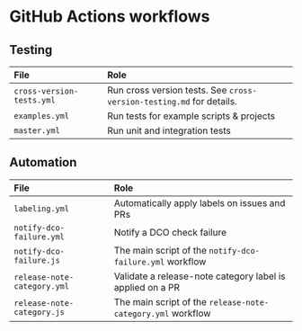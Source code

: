 # GitHub Actions workflows

## Testing

| File                      | Role                                                                 |
| :------------------------ | :------------------------------------------------------------------- |
| `cross-version-tests.yml` | Run cross version tests. See `cross-version-testing.md` for details. |
| `examples.yml`            | Run tests for example scripts & projects                             |
| `master.yml `             | Run unit and integration tests                                       |

## Automation

| File                        | Role                                                        |
| :-------------------------- | :---------------------------------------------------------- |
| `labeling.yml`              | Automatically apply labels on issues and PRs                |
| `notify-dco-failure.yml`    | Notify a DCO check failure                                  |
| `notify-dco-failure.js`     | The main script of the `notify-dco-failure.yml` workflow    |
| `release-note-category.yml` | Validate a release-note category label is applied on a PR   |
| `release-note-category.js`  | The main script of the `release-note-category.yml` workflow |
